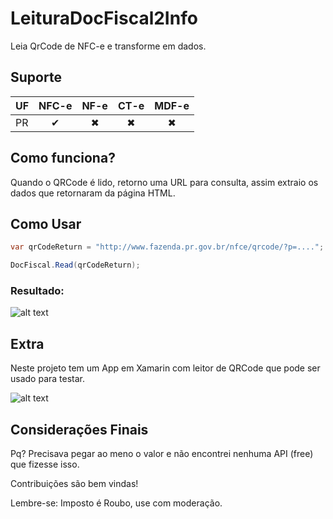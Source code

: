 # LeituraDocFiscal2Info
Leia QrCode de NFC-e e transforme em dados.

## Suporte

| UF     |NFC-e|NF-e| CT-e|MDF-e
| -------------|:--------:| :--------:|:--------:| :--------:|
| PR |✔ | ✖ | ✖ | ✖ |

## Como funciona?
Quando o QRCode é lido, retorno uma URL para consulta, assim extraio os dados que retornaram da página HTML.

## Como Usar
```csharp
var qrCodeReturn = "http://www.fazenda.pr.gov.br/nfce/qrcode/?p=....";

DocFiscal.Read(qrCodeReturn);
```
### Resultado:
![alt text](https://imgur.com/jnFQDHL.jpg)

## Extra
Neste projeto tem um App em Xamarin com leitor de QRCode que pode ser usado para testar.

![alt text](https://imgur.com/MHtjSww.jpg)

## Considerações Finais
Pq? Precisava pegar ao meno o valor e não encontrei nenhuma API (free) que fizesse isso.

Contribuições são bem vindas!

Lembre-se: Imposto é Roubo, use com moderação.
